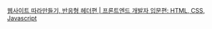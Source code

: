 <a href="https://youtu.be/X91jsJyZofw?si=5zcJ8sfsy3iA4zE_">웹사이트 따라만들기, 반응형 헤더편 | 프론트엔드 개발자 입문편: HTML, CSS, Javascript</a>